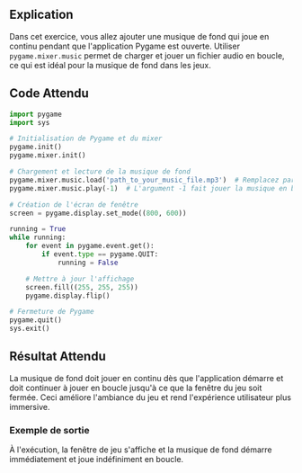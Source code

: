 ## Explication

Dans cet exercice, vous allez ajouter une musique de fond qui joue en continu pendant que l'application Pygame est ouverte. Utiliser `pygame.mixer.music` permet de charger et jouer un fichier audio en boucle, ce qui est idéal pour la musique de fond dans les jeux.

## Code Attendu

```python
import pygame
import sys

# Initialisation de Pygame et du mixer
pygame.init()
pygame.mixer.init()

# Chargement et lecture de la musique de fond
pygame.mixer.music.load('path_to_your_music_file.mp3')  # Remplacez par le chemin de votre fichier musical
pygame.mixer.music.play(-1)  # L'argument -1 fait jouer la musique en boucle

# Création de l'écran de fenêtre
screen = pygame.display.set_mode((800, 600))

running = True
while running:
    for event in pygame.event.get():
        if event.type == pygame.QUIT:
            running = False

    # Mettre à jour l'affichage
    screen.fill((255, 255, 255))
    pygame.display.flip()

# Fermeture de Pygame
pygame.quit()
sys.exit()
```

## Résultat Attendu

La musique de fond doit jouer en continu dès que l'application démarre et doit continuer à jouer en boucle jusqu'à ce que la fenêtre du jeu soit fermée. Ceci améliore l'ambiance du jeu et rend l'expérience utilisateur plus immersive.

### Exemple de sortie

À l'exécution, la fenêtre de jeu s'affiche et la musique de fond démarre immédiatement et joue indéfiniment en boucle.